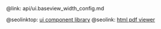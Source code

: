 @link: api/ui.baseview_width_config.md

@seolinktop: [ui component library](https://webix.com)
@seolink: [html pdf viewer](https://webix.com/widget/html5_pdf_viewer/)